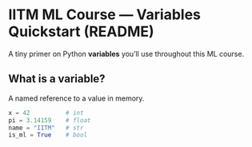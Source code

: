 # IITM ML Course — Variables Quickstart (README)

A tiny primer on Python **variables** you’ll use throughout this ML course.

## What is a variable?
A named reference to a value in memory.

```python
x = 42          # int
pi = 3.14159    # float
name = "IITM"   # str
is_ml = True    # bool
